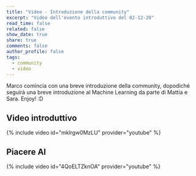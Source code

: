 ```yaml
---
title: "Video - Introduzione della community"
excerpt: "Video dell'evento introduttivo del 02-12-20"
read_time: false
related: false
show_date: true
share: true
comments: false
author_profile: false
tags:
  - community
  - video
---
```



Marco comincia con una breve introduzione della community, dopodiché seguirà una breve introduzione al Machine Learning da parte di Mattia e Sara.
Enjoy! :D

## Video introduttivo
{% include video id="mklrgw0MzLU" provider="youtube" %}

## Piacere AI
{% include video id="4QoELTZknOA" provider="youtube" %}
